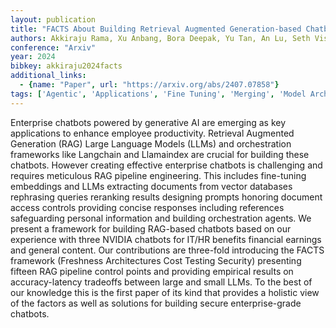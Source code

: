 ```yaml
---
layout: publication
title: "FACTS About Building Retrieval Augmented Generation-based Chatbots"
authors: Akkiraju Rama, Xu Anbang, Bora Deepak, Yu Tan, An Lu, Seth Vishal, Shukla Aaditya, Gundecha Pritam, Mehta Hridhay, Jha Ashwin, Raj Prithvi, Balasubramanian Abhinav, Maram Murali, Muthusamy Guru, Annepally Shivakesh Reddy, Knowles Sidney, Du Min, Burnett Nick, Javiya Sean, Marannan Ashok, Kumari Mamta, Jha Surbhi, Dereszenski Ethan, Chakraborty Anupam, Ranjan Subhash, Terfai Amina, Surya Anoop, Mercer Tracey, Thanigachalam Vinodh Kumar, Bar Tamar, Krishnan Sanjana, Kilaru Samy, Jaksic Jasmine, Algarici Nave, Liberman Jacob, Conway Joey, Nayyar Sonu, Boitano Justin
conference: "Arxiv"
year: 2024
bibkey: akkiraju2024facts
additional_links:
  - {name: "Paper", url: "https://arxiv.org/abs/2407.07858"}
tags: ['Agentic', 'Applications', 'Fine Tuning', 'Merging', 'Model Architecture', 'Pretraining Methods', 'Prompting', 'RAG', 'Security', 'Tools', 'Training Techniques']
---
```

Enterprise chatbots powered by generative AI are emerging as key applications to enhance employee productivity. Retrieval Augmented Generation (RAG) Large Language Models (LLMs) and orchestration frameworks like Langchain and Llamaindex are crucial for building these chatbots. However creating effective enterprise chatbots is challenging and requires meticulous RAG pipeline engineering. This includes fine-tuning embeddings and LLMs extracting documents from vector databases rephrasing queries reranking results designing prompts honoring document access controls providing concise responses including references safeguarding personal information and building orchestration agents. We present a framework for building RAG-based chatbots based on our experience with three NVIDIA chatbots for IT/HR benefits financial earnings and general content. Our contributions are three-fold introducing the FACTS framework (Freshness Architectures Cost Testing Security) presenting fifteen RAG pipeline control points and providing empirical results on accuracy-latency tradeoffs between large and small LLMs. To the best of our knowledge this is the first paper of its kind that provides a holistic view of the factors as well as solutions for building secure enterprise-grade chatbots.

